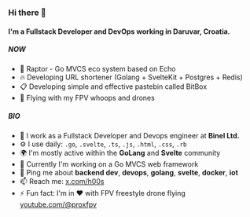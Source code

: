 ### Hi there 👋

#### I'm a Fullstack Developer and DevOps working in Daruvar, Croatia.

##### NOW

- 🐲 Raptor - Go MVCS eco system based on Echo
- 🔥 Developing URL shortener (Golang + SvelteKit + Postgres + Redis)
- 📋 Developing simple and effective pastebin called BitBox
- 🚁 Flying with my FPV whoops and drones

##### BIO

- 🏢 I work as a Fullstack Developer and Devops engineer at **Binel Ltd.**
- ⚙️ I use daily: `.go`, `.svelte`, `.ts`, `.js`, `.html`, `.css`, `.rb` 
- 🌍 I'm mostly active within the **GoLang** and **Svelte** community
- 🌱 Currently I'm working on a Go MVCS web framework
- 💬 Ping me about **backend dev**, **devops**, **golang**, **svelte**, **docker**, **iot**
- 📫 Reach me: [x.com/h00s](https://x.com/h00s)
- ⚡️ Fun fact: I'm in ❤️ with FPV freestyle drone flying [youtube.com/@proxfpv](https://youtube.com/@proxfpv)
